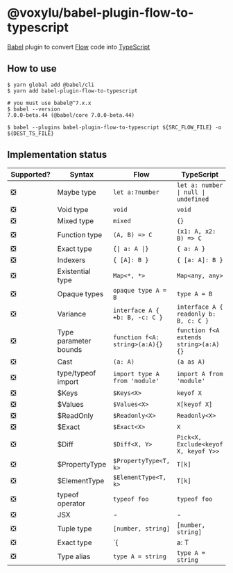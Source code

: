 # @voxylu/babel-plugin-flow-to-typescript

[Babel] plugin to convert [Flow] code into [TypeScript]

## How to use

```shell
$ yarn global add @babel/cli
$ yarn add babel-plugin-flow-to-typescript

# you must use babel@^7.x.x
$ babel --version
7.0.0-beta.44 (@babel/core 7.0.0-beta.44)

$ babel --plugins babel-plugin-flow-to-typescript ${SRC_FLOW_FILE} -o ${DEST_TS_FILE}
```

## Implementation status

| Supported? | Syntax                | Flow                           | TypeScript                            |
| ---------- | --------------------- | ------------------------------ | ------------------------------------- |
| ❎         | Maybe type            | `let a:?number`                | `let a: number \| null \| undefined`  |
| ❎         | Void type             | `void`                         | `void`                                |
| ❎         | Mixed type            | `mixed`                        | `{}`                                  |
| ❎         | Function type         | `(A, B) => C`                  | `(x1: A, x2: B) => C`                 |
| ❎         | Exact type            | `{\| a: A \|}`                 | `{ a: A }`                            |
| ❎         | Indexers              | `{ [A]: B }`                   | `{ [a: A]: B }`                       |
| ❎         | Existential type      | `Map<*, *>`                    | `Map<any, any>`                       |
| ❎         | Opaque types          | `opaque type A = B`            | `type A = B`                          |
| ❎         | Variance              | `interface A { +b: B, -c: C }` | `interface A { readonly b: B, c: C }` |
| ❎         | Type parameter bounds | `function f<A: string>(a:A){}` | `function f<A extends string>(a:A){}` |
| ❎         | Cast                  | `(a: A)`                       | `(a as A)`                            |
| ❎         | type/typeof import    | `import type A from 'module'`  | `import A from 'module'`              |
| ❎         | \$Keys                | `$Keys<X>`                     | `keyof X`                             |
| ❎         | \$Values              | `$Values<X>`                   | `X[keyof X]`                          |
| ❎         | \$ReadOnly            | `$Readonly<X>`                 | `Readonly<X>`                         |
| ❎         | \$Exact               | `$Exact<X>`                    | `X`                                   |
| ❎         | \$Diff                | `$Diff<X, Y>`                  | `Pick<X, Exclude<keyof X, keyof Y>>`  |
| ❎         | \$PropertyType        | `$PropertyType<T, k>`          | `T[k]`                                |
| ❎         | \$ElementType         | `$ElementType<T, k>`           | `T[k]`                                |
| ❎         | typeof operator       | `typeof foo`                   | `typeof foo`                          |
| ❎         | JSX                   | -                              | -                                     |
| ❎         | Tuple type            | `[number, string]`             | `[number, string]`                    |
| ❎         | Exact type            | `{|a: T|}`                     | `{a: T}`                              |
| ❎         | Type alias            | `type A = string`              | `type A = string`                     |

[babel]: https://github.com/babel/babel
[flow]: https://github.com/facebook/flow
[typescript]: https://github.com/Microsoft/TypeScript
